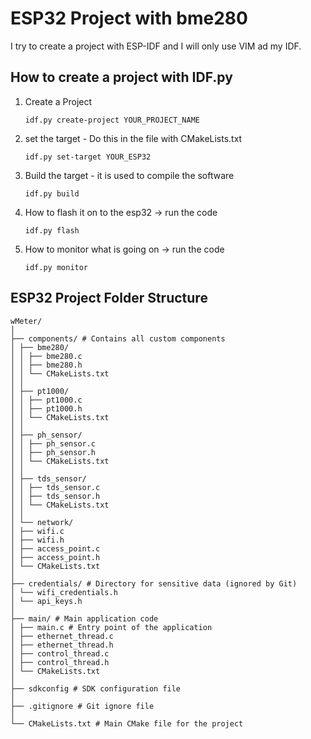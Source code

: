 # ESP32 Project with bme280
I try to create a project with ESP-IDF and I will only use VIM ad my IDF.

## How to create a project with IDF.py
1. Create a Project
    ```
    idf.py create-project YOUR_PROJECT_NAME
    ```
2. set the target - Do this in the file with CMakeLists.txt 
    ```
    idf.py set-target YOUR_ESP32
    ``` 

3. Build the target - it is used to compile the software
    ``` 
    idf.py build 
    ```

4. How to flash it on to the esp32 -> run the code
    ```
    idf.py flash
    ```

5. How to monitor what is going on -> run the code
    ```
    idf.py monitor
    ```
    
## ESP32 Project Folder Structure
```
wMeter/
│
├── components/ # Contains all custom components
│ ├── bme280/
│ │ ├── bme280.c
│ │ ├── bme280.h
│ │ └── CMakeLists.txt
│ │
│ ├── pt1000/
│ │ ├── pt1000.c
│ │ ├── pt1000.h
│ │ └── CMakeLists.txt
│ │
│ ├── ph_sensor/
│ │ ├── ph_sensor.c
│ │ ├── ph_sensor.h
│ │ └── CMakeLists.txt
│ │
│ ├── tds_sensor/
│ │ ├── tds_sensor.c
│ │ ├── tds_sensor.h
│ │ └── CMakeLists.txt
│ │
│ └── network/
│ ├── wifi.c
│ ├── wifi.h
│ ├── access_point.c
│ ├── access_point.h
│ └── CMakeLists.txt
│
├── credentials/ # Directory for sensitive data (ignored by Git)
│ └── wifi_credentials.h
│ └── api_keys.h
│
├── main/ # Main application code
│ ├── main.c # Entry point of the application
│ ├── ethernet_thread.c
│ ├── ethernet_thread.h
│ ├── control_thread.c
│ ├── control_thread.h
│ └── CMakeLists.txt
│
├── sdkconfig # SDK configuration file
│
├── .gitignore # Git ignore file
│
└── CMakeLists.txt # Main CMake file for the project
```
